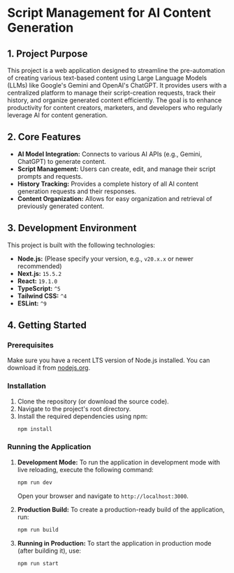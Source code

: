 # Script Management for AI Content Generation

## 1. Project Purpose

This project is a web application designed to streamline the pre-automation of creating various text-based content using Large Language Models (LLMs) like Google's Gemini and OpenAI's ChatGPT. It provides users with a centralized platform to manage their script-creation requests, track their history, and organize generated content efficiently. The goal is to enhance productivity for content creators, marketers, and developers who regularly leverage AI for content generation.

## 2. Core Features

*   **AI Model Integration:** Connects to various AI APIs (e.g., Gemini, ChatGPT) to generate content.
*   **Script Management:** Users can create, edit, and manage their script prompts and requests.
*   **History Tracking:** Provides a complete history of all AI content generation requests and their responses.
*   **Content Organization:** Allows for easy organization and retrieval of previously generated content.

## 3. Development Environment

This project is built with the following technologies:

*   **Node.js:** (Please specify your version, e.g., `v20.x.x` or newer recommended)
*   **Next.js:** `15.5.2`
*   **React:** `19.1.0`
*   **TypeScript:** `^5`
*   **Tailwind CSS:** `^4`
*   **ESLint:** `^9`

## 4. Getting Started

### Prerequisites

Make sure you have a recent LTS version of Node.js installed. You can download it from [nodejs.org](https://nodejs.org/).

### Installation

1.  Clone the repository (or download the source code).
2.  Navigate to the project's root directory.
3.  Install the required dependencies using npm:
    ```bash
    npm install
    ```

### Running the Application

1.  **Development Mode:**
    To run the application in development mode with live reloading, execute the following command:
    ```bash
    npm run dev
    ```
    Open your browser and navigate to `http://localhost:3000`.

2.  **Production Build:**
    To create a production-ready build of the application, run:
    ```bash
    npm run build
    ```

3.  **Running in Production:**
    To start the application in production mode (after building it), use:
    ```bash
    npm run start
    ```